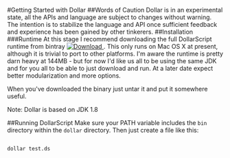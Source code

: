 #Getting Started with Dollar
##Words of Caution
Dollar is in an experimental state, all the APIs and language are subject to changes without warning. The intention is to stabilize the language and API once sufficient feedback and experience has been gained by other tinkerers.
##Installation
###Runtime
At this stage I recommend downloading the full DollarScript runtime from bintray [ ![Download](https://api.bintray.com/packages/neilellis/dollar/dollar-runtime-osx/images/download.svg) ](https://bintray.com/neilellis/dollar/dollar-runtime-osx/_latestVersion). This only runs on Mac OS X at present, although it is trivial to port to other platforms. I'm aware the runtime is pretty darn heavy at 144MB - but for now I'd like us all to be using the same JDK and for you all to be able to just download and run. At a later date expect better modularization and more options.

When you've downloaded the binary just untar it and put it somewhere useful.

Note: Dollar is based on JDK 1.8

##Running DollarScript
Make sure your PATH variable includes the `bin` directory within the `dollar` directory. Then just create a file like this:

```dollar

```

```bash
dollar test.ds
```
